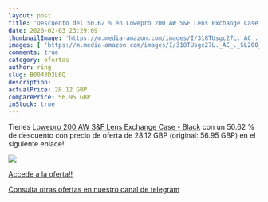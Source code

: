 ```yaml
---
layout: post
title: 'Descuento del 50.62 % en Lowepro 200 AW S&F Lens Exchange Case - '
date: 2020-02-03 23:29:09
thumbnailImage: 'https://m.media-amazon.com/images/I/318TUsgc27L._AC_._SL200_.jpg'
images: [ 'https://m.media-amazon.com/images/I/318TUsgc27L._AC_._SL200_.jpg' ]
comments: true
category: ofertas
author: ring
slug: B0043D2L6Q
description:
actualPrice: 28.12 GBP
comparePrice: 56.95 GBP
inStock: true
---
```


Tienes [Lowepro 200 AW S&F Lens Exchange Case - Black](https://www.amazon.com/dp/B0043D2L6Q/?tag=redken08-20) con un 50.62 % de descuento con precio de oferta de 28.12 GBP (original: 56.95 GBP) en el siguiente enlace!

[![](https://m.media-amazon.com/images/I/318TUsgc27L._AC_._SL200_.jpg)](https://www.amazon.com/dp/B0043D2L6Q/?tag=redken08-20)

[Accede a la oferta!!](https://www.amazon.com/dp/B0043D2L6Q/?tag=redken08-20)

[Consulta otras ofertas en nuestro canal de telegram](https://t.me/s/ofertas25)
